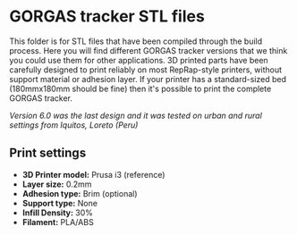 # GORGAS tracker STL files
This folder is for STL files that have been compiled through the build process. Here you will find different GORGAS tracker versions that we think you could use them for other applications. 3D printed parts have been carefully designed to print reliably on most RepRap-style printers, without support material or adhesion layer. If your printer has a standard-sized bed (180mmx180mm should be fine) then it's possible to print the complete GORGAS tracker.

_Version 6.0 was the last design and it was tested on urban and rural settings from Iquitos, Loreto (Peru)_

## Print settings
* **3D Printer model:** Prusa i3 (reference)
* **Layer size:** 0.2mm
* **Adhesion type:** Brim (optional)
* **Support type:** None
* **Infill Density:** 30%
* **Filament:** PLA/ABS

